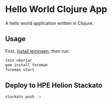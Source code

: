 # Hello World Clojure App

A hello world application written in Clojure.

## Usage

First, [install leiningen](http://leiningen.org/), then run:

```bash
lein uberjar
gem install foreman
foreman start
```

## Deploy to HPE Helion Stackato

```bash
stackato push -n
```
